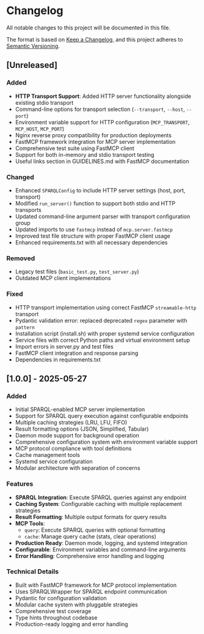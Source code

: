 # Changelog

All notable changes to this project will be documented in this file.

The format is based on [Keep a Changelog](https://keepachangelog.com/en/1.0.0/),
and this project adheres to [Semantic Versioning](https://semver.org/spec/v2.0.0.html).

## [Unreleased]

### Added
- **HTTP Transport Support**: Added HTTP server functionality alongside existing stdio transport
- Command-line options for transport selection (`--transport`, `--host`, `--port`)
- Environment variable support for HTTP configuration (`MCP_TRANSPORT`, `MCP_HOST`, `MCP_PORT`)
- Nginx reverse proxy compatibility for production deployments
- FastMCP framework integration for MCP server implementation
- Comprehensive test suite using FastMCP client
- Support for both in-memory and stdio transport testing
- Useful links section in GUIDELINES.md with FastMCP documentation

### Changed
- Enhanced `SPARQLConfig` to include HTTP server settings (host, port, transport)
- Modified `run_server()` function to support both stdio and HTTP transports
- Updated command-line argument parser with transport configuration group
- Updated imports to use `fastmcp` instead of `mcp.server.fastmcp`
- Improved test file structure with proper FastMCP client usage
- Enhanced requirements.txt with all necessary dependencies

### Removed
- Legacy test files (`basic_test.py`, `test_server.py`)
- Outdated MCP client implementations

### Fixed
- HTTP transport implementation using correct FastMCP `streamable-http` transport
- Pydantic validation error: replaced deprecated `regex` parameter with `pattern`
- Installation script (install.sh) with proper systemd service configuration
- Service files with correct Python paths and virtual environment setup
- Import errors in server.py and test files
- FastMCP client integration and response parsing
- Dependencies in requirements.txt

## [1.0.0] - 2025-05-27

### Added
- Initial SPARQL-enabled MCP server implementation
- Support for SPARQL query execution against configurable endpoints
- Multiple caching strategies (LRU, LFU, FIFO)
- Result formatting options (JSON, Simplified, Tabular)
- Daemon mode support for background operation
- Comprehensive configuration system with environment variable support
- MCP protocol compliance with tool definitions
- Cache management tools
- Systemd service configuration
- Modular architecture with separation of concerns

### Features
- **SPARQL Integration**: Execute SPARQL queries against any endpoint
- **Caching System**: Configurable caching with multiple replacement strategies
- **Result Formatting**: Multiple output formats for query results
- **MCP Tools**: 
  - `query`: Execute SPARQL queries with optional formatting
  - `cache`: Manage query cache (stats, clear operations)
- **Production Ready**: Daemon mode, logging, and systemd integration
- **Configurable**: Environment variables and command-line arguments
- **Error Handling**: Comprehensive error handling and logging

### Technical Details
- Built with FastMCP framework for MCP protocol implementation
- Uses SPARQLWrapper for SPARQL endpoint communication
- Pydantic for configuration validation
- Modular cache system with pluggable strategies
- Comprehensive test coverage
- Type hints throughout codebase
- Production-ready logging and error handling